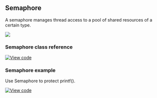 ## Semaphore

A semaphore manages thread access to a pool of shared resources of a certain type.

<span class="images">![](https://s3-us-west-2.amazonaws.com/mbed-os-docs-images/Semaphore.png)</span>

### Semaphore class reference

[![View code](https://www.mbed.com/embed/?type=library)](http://os-doc-builder.test.mbed.com/docs/v5.7/mbed-os-api-doxy/classrtos_1_1_semaphore.html)

### Semaphore example

Use Semaphore to protect printf().

[![View code](https://www.mbed.com/embed/?url=https://os.mbed.com/teams/mbed_example/code/rtos_semaphore/)](https://os.mbed.com/teams/mbed_example/code/rtos_semaphore/file/574f47121e8e/main.cpp)
